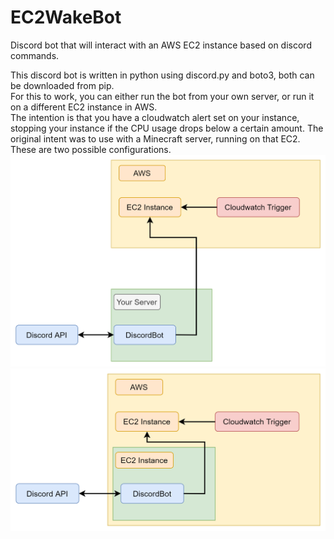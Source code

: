 # EC2WakeBot  
Discord bot that will interact with an AWS EC2 instance based on discord commands.
  
This discord bot is written in python using discord.py and boto3, both can be downloaded from pip.  
For this to work, you can either run the bot from your own server, or run it on a different EC2 instance in AWS.  
The intention is that you have a cloudwatch alert set on your instance, stopping your instance if the CPU usage drops below a certain amount.
The original intent was to use with a Minecraft server, running on that EC2.  
These are two possible configurations.  
![local_version](images/DiscordBot_local.png)  
![aws_version](images/DiscordBot_aws.png)  

